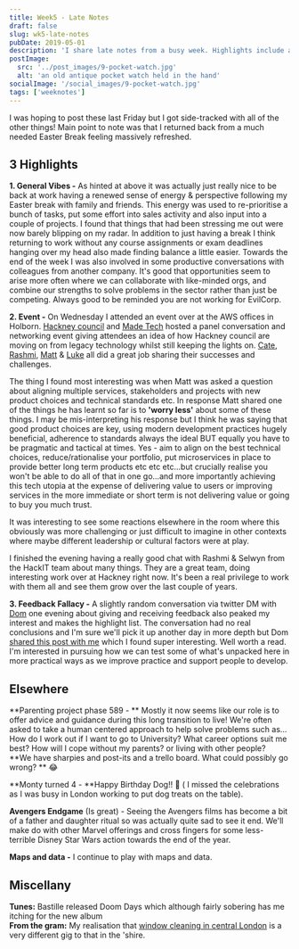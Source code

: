 ```yaml
---
title: Week5 - Late Notes
draft: false
slug: wk5-late-notes
pubDate: 2019-05-01
description: 'I share late notes from a busy week. Highlights include a productive work return, attending an AWS event, and discussing feedback methods.'
postImage:
  src: '../post_images/9-pocket-watch.jpg'
  alt: 'an old antique pocket watch held in the hand'
socialImage: '/social_images/9-pocket-watch.jpg'
tags: ['weeknotes']
---
```


I was hoping to post these last Friday but I got side-tracked with all of the other things! Main point to note was that I returned back from a much needed Easter Break feeling massively refreshed.

## 3 Highlights

**1. General Vibes -** As hinted at above it was actually just really nice to be back at work having a renewed sense of energy & perspective following my Easter break with family and friends. This energy was used to re-prioritise a bunch of tasks, put some effort into sales activity and also input into a couple of projects. I found that things that had been stressing me out were now barely blipping on my radar. In addition to just having a break I think returning to work without any course assignments or exam deadlines hanging over my head also made finding balance a little easier. Towards the end of the week I was also involved in some productive conversations with colleagues from another company. It's good that opportunities seem to arise more often where we can collaborate with like-minded orgs, and combine our strengths to solve problems in the sector rather than just be competing. Always good to be reminded you are not working for EvilCorp.

**2. Event -** On Wednesday I attended an event over at the AWS offices in Holborn. [Hackney council](https://hackit.org.uk/) and [Made Tech](https://www.madetech.com/) hosted a panel conversation and networking event giving attendees an idea of how Hackney council are moving on from legacy technology whilst still keeping the lights on. [Cate](https://twitter.com/madebycatem), [Rashmi](https://twitter.com/ShettyRashmis), [Matt](https://twitter.com/mcaino) & [Luke](https://twitter.com/LukeMorton) all did a great job sharing their successes and challenges.

The thing I found most interesting was when Matt was asked a question about aligning multiple services, stakeholders and projects with new product choices and technical standards etc. In response Matt shared one of the things he has learnt so far is to **'worry less'** about some of these things. I may be mis-interpreting his response but I think he was saying that good product choices are key, using modern development practices hugely beneficial, adherence to standards always the ideal BUT equally you have to be pragmatic and tactical at times. Yes - aim to align on the best technical choices, reduce/rationalise your portfolio, put microservices in place to provide better long term products etc etc etc...but crucially realise you won't be able to do all of that in one go...and more importantly achieving this tech utopia at the expense of delivering value to users or improving services in the more immediate or short term is not delivering value or going to buy you much trust.

It was interesting to see some reactions elsewhere in the room where this obviously was more challenging or just difficult to imagine in other contexts where maybe different leadership or cultural factors were at play.

I finished the evening having a really good chat with Rashmi & Selwyn from the HackIT team about many things. They are a great team, doing interesting work over at Hackney right now. It's been a real privilege to work with them all and see them grow over the last couple of years.

**3. Feedback Fallacy -** A slightly random conversation via twitter DM with [Dom](https://twitter.com/dominiccampbell) one evening about giving and receiving feedback also peaked my interest and makes the highlight list. The conversation had no real conclusions and I'm sure we'll pick it up another day in more depth but Dom [shared this post with me](https://hbr.org/2019/03/the-feedback-fallacy) which I found super interesting. Well worth a read. I'm interested in pursuing how we can test some of what's unpacked here in more practical ways as we improve practice and support people to develop.

## Elsewhere

**Parenting project phase 589 - ** Mostly it now seems like our role is to offer advice and guidance during this long transition to live! We're often asked to take a human centered approach to help solve problems such as... How do I work out if I want to go to University? What career options suit me best? How will I cope without my parents? or living with other people? **We have sharpies and post-its and a trello board. What could possibly go wrong? ** 😂

**Monty turned 4 - **Happy Birthday Dog!! 🎉 ( I missed the celebrations as I was busy in London working to put dog treats on the table).

**Avengers Endgame** (Is great) - Seeing the Avengers films has become a bit of a father and daughter ritual so was actually quite sad to see it end. We'll make do with other Marvel offerings and cross fingers for some less-terrible Disney Star Wars action towards the end of the year.

**Maps and data -** I continue to play with maps and data.

## Miscellany

**Tunes:** Bastille released Doom Days which although fairly sobering has me itching for the new album  
**From the gram:** My realisation that [window cleaning in central London](https://www.instagram.com/p/Bwoar6Yg_m7/) is a very different gig to that in the 'shire.
